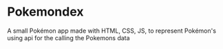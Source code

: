 # Pokemondex
A small Pokémon app made with HTML, CSS, JS, to represent Pokémon's
using api for the calling the Pokemons data
